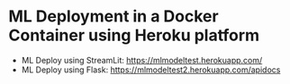 # ML Deployment in a Docker Container using Heroku platform


- ML Deploy using StreamLit: https://mlmodeltest.herokuapp.com/
- ML Deploy using Flask: https://mlmodeltest2.herokuapp.com/apidocs
